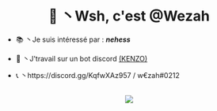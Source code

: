 <h1 align="center">🌙 丶Wsh, c'est @Wezah</h1>

- 📚 丶Je suis intéressé par : _**nehess**_

- 🌊 丶J'travail sur un bot discord [(KENZO)](https://discord.gg/QCv8WqG8zG)

- 📞 丶https://discord.gg/KqfwXAz957 / w€zah#0212

<p align="center"><br>
  <a href="https://github.com/Wezah">
    <img src="https://discord.c99.nl/widget/theme-4/789071575420370975.png"/>
     </a>
</p>
